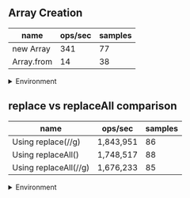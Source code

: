 ## Array Creation

|name|ops/sec|samples|
|-|-|-|
|new Array|341|77|
|Array.from|14|38|


<details>
<summary>Environment</summary>

* __Machine:__ linux x64 | 2 vCPUs | 6.8GB Mem
* __Run:__ Sat Aug 26 2023 19:02:39 GMT+0000 (Coordinated Universal Time)
</details>


## replace vs replaceAll comparison

|name|ops/sec|samples|
|-|-|-|
|Using replace(//g)|1,843,951|86|
|Using replaceAll()|1,748,517|88|
|Using replaceAll(//g)|1,676,233|85|


<details>
<summary>Environment</summary>

* __Machine:__ linux x64 | 2 vCPUs | 6.8GB Mem
* __Run:__ Sat Aug 26 2023 18:55:36 GMT+0000 (Coordinated Universal Time)
</details>

